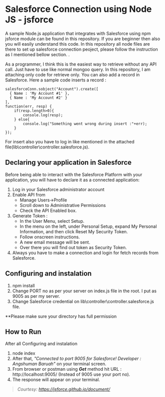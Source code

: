 
# Salesforce Connection using Node JS - jsforce
A sample Node.js application that integrates with Salesforce using npm jsforce module can be found in this repository. If you are beginner then also you will easily understand this code. In this repository all node files are there to set up salesforce connection peoject, please follow the instruction as I mentioned bellow section. .

As a programmer, I think this is the easiest way to retrieve without any API call. Just have to use like normal mongoo query. In this repository, I am attaching only code for retrieve only. You can also add a record in Salesforce. Here a sample code inserts a record :

```
salesforceConn.sobject("Account").create([
  { Name : 'My Account #1' },
  { Name : 'My Account #2' }
],
function(err, resp) {
	if(resp.length>0){
		console.log(resp);
	} else{
		console.log("Something went wrong during insert :"+err);
	}
});
```
For insert also you have to log in like mentioned in the attached file(lib\controller\controller.salesforce.js).



## Declaring your application in Salesforce

Before being able to interact with the Salesforce Platform with your application, you will have to declare it as a connected application:

1. Log in your Salesforce administrator account
2. Enable API from 
	- Manage Users->Profile 
	- Scroll down to Administrative Permissions 
	- Check the API Enabled box. 
3. Generate Token : 
	- In the User Menu, select Setup. 
	- In the menu on the left, under Personal Setup, expand My Personal Information, and then click Reset My Security Token.
	- Follow onscreen instructions.
	- A new email message will be sent.
	- Over there you will find out token as Security Token.
4. Always you have to make a connection and login for fetch records from Salesforce.


## Configuring and instalation

1. npm install
2. Change PORT no as per your server on index.js file in the root. I put as 9005 as per my server.
3. Change Salesforce credential on lib\controller\controller.salesforce.js file.

**Please make sure your directory has full permission


## How to Run

After all Configuring and instalation

1. node index
2. After that, *"Connected to port 9005 for Salesforce! Developer : Angshuman Baruah"* on your terminal screen.
3. From browser or postman using **_Get_** method hit URL : http://localhost:9005/ (Instead  of 9005 use your port no).
4. The response will appear on your terminal.


> *Courtesy: https://jsforce.github.io/document/* 
